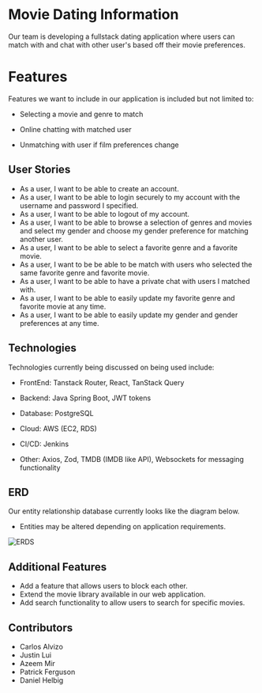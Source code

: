 # Movie Dating Information 

Our team is developing a fullstack dating application where users can match with and chat with other user's based off their movie preferences.

# Features
Features we want to include in our application is included but not limited to:

- Selecting a movie and genre to match

- Online chatting with matched user

- Unmatching with user if film preferences change

## User Stories

* As a user, I want to be able to create an account.
* As a user, I want to be able to login securely to my account with the username and password I specified.
* As a user, I want to be able to logout of my account.
* As a user, I want to be able to browse a selection of genres and movies and select my gender and choose my gender preference for matching another user.
* As a user, I want to be able to select a favorite genre and a favorite movie.
* As a user, I want to be be able to be match with users who selected the same favorite genre and favorite movie.
* As a user, I want to be able to have a private chat with users I matched with. 
* As a user, I want to be able to easily update my favorite genre and favorite movie at any time.
* As a user, I want to be able to easily update my gender and gender preferences at any time.


## Technologies

Technologies currently being discussed on being used include:

-   FrontEnd: Tanstack Router, React, TanStack Query
    
-   Backend: Java Spring Boot, JWT tokens
    
-   Database: PostgreSQL

-  Cloud: AWS (EC2, RDS)

-  CI/CD: Jenkins

-   Other: Axios, Zod, TMDB (IMDB like API), Websockets for messaging functionality


## ERD
Our entity relationship database currently looks like the diagram below. 
* Entities may be altered depending on application requirements.

![ERDS](https://imgur.com/WMfClll.png)

## Additional Features

* Add a feature that allows users to block each other.
* Extend the movie library available in our web application.
* Add search functionality to allow users to search for specific movies.

## Contributors
* Carlos Alvizo
* Justin Lui
* Azeem Mir
* Patrick Ferguson
* Daniel Helbig
